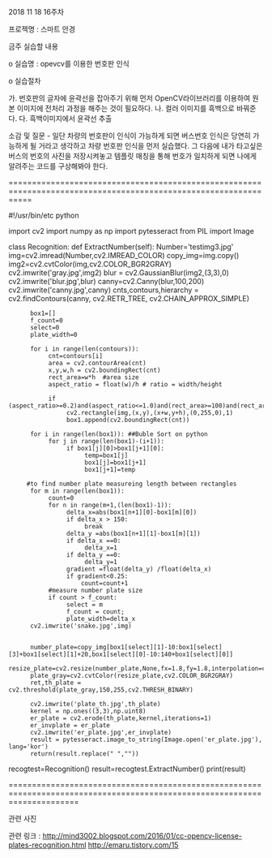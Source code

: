 2018 11 18 16주차

프로젝명 : 스마트 안경

금주 실습할 내용

o 실습명 : opevcv를 이용한 번호판 인식

o 실습절차

가. 번호판의 글자에 윤곽선을 잡아주기 위해 먼저 OpenCV라이브러리를 이용하여 원본 이미지에 전처리 과정을 해주는 것이 필요하다.
나. 컬러 이미지를 흑백으로 바꿔준다.
다. 흑백이미지에서 윤곽선 추출 

소감 및 질문 - 일단 차량의 번호판이 인식이 가능하게 되면 버스번호 인식은 당연히 가능하게 될 거라고 생각하고 차량 번호판 인식을 먼저 실습했다.
              그 다음에 내가 타고싶은 버스의 번호의 사진을 저장시켜놓고 템플릿 매칭을 통해 번호가 일치하게 되면 나에게 알려주는 코드를 구상해봐야               한다.


=================================================================================================================

#!/usr/bin/etc python

import cv2
import numpy as np
import pytesseract
from  PIL import Image

class Recognition:
     def ExtractNumber(self):
          Number='testimg3.jpg' 
          img=cv2.imread(Number,cv2.IMREAD_COLOR)
          copy_img=img.copy()
          img2=cv2.cvtColor(img,cv2.COLOR_BGR2GRAY)
          cv2.imwrite('gray.jpg',img2)
          blur = cv2.GaussianBlur(img2,(3,3),0)
          cv2.imwrite('blur.jpg',blur)
          canny=cv2.Canny(blur,100,200)
          cv2.imwrite('canny.jpg',canny)
          cnts,contours,hierarchy  = cv2.findContours(canny, cv2.RETR_TREE, cv2.CHAIN_APPROX_SIMPLE)

          box1=[]
          f_count=0
          select=0
          plate_width=0
          
          for i in range(len(contours)):
               cnt=contours[i]          
               area = cv2.contourArea(cnt)
               x,y,w,h = cv2.boundingRect(cnt)
               rect_area=w*h  #area size
               aspect_ratio = float(w)/h # ratio = width/height
                  
               if  (aspect_ratio>=0.2)and(aspect_ratio<=1.0)and(rect_area>=100)and(rect_area<=700): 
                    cv2.rectangle(img,(x,y),(x+w,y+h),(0,255,0),1)
                    box1.append(cv2.boundingRect(cnt))
         
          for i in range(len(box1)): ##Buble Sort on python
               for j in range(len(box1)-(i+1)):
                    if box1[j][0]>box1[j+1][0]:
                         temp=box1[j]
                         box1[j]=box1[j+1]
                         box1[j+1]=temp
                         
         #to find number plate measureing length between rectangles
          for m in range(len(box1)):
               count=0
               for n in range(m+1,(len(box1)-1)):
                    delta_x=abs(box1[n+1][0]-box1[m][0])
                    if delta_x > 150:
                         break
                    delta_y =abs(box1[n+1][1]-box1[m][1])
                    if delta_x ==0:
                         delta_x=1
                    if delta_y ==0:
                         delta_y=1           
                    gradient =float(delta_y) /float(delta_x)
                    if gradient<0.25:
                        count=count+1
               #measure number plate size         
               if count > f_count:
                    select = m
                    f_count = count;
                    plate_width=delta_x
          cv2.imwrite('snake.jpg',img)
          
          
          number_plate=copy_img[box1[select][1]-10:box1[select][3]+box1[select][1]+20,box1[select][0]-10:140+box1[select][0]] 
          resize_plate=cv2.resize(number_plate,None,fx=1.8,fy=1.8,interpolation=cv2.INTER_CUBIC+cv2.INTER_LINEAR) 
          plate_gray=cv2.cvtColor(resize_plate,cv2.COLOR_BGR2GRAY)
          ret,th_plate = cv2.threshold(plate_gray,150,255,cv2.THRESH_BINARY)
          
          cv2.imwrite('plate_th.jpg',th_plate)
          kernel = np.ones((3,3),np.uint8)
          er_plate = cv2.erode(th_plate,kernel,iterations=1)
          er_invplate = er_plate
          cv2.imwrite('er_plate.jpg',er_invplate)
          result = pytesseract.image_to_string(Image.open('er_plate.jpg'), lang='kor')
          return(result.replace(" ",""))

    
recogtest=Recognition()
result=recogtest.ExtractNumber()
print(result)

===========================================================================================================================
    

관련 사진


관련 링크 : http://mind3002.blogspot.com/2016/01/cc-opencv-license-plates-recognition.html
http://emaru.tistory.com/15
